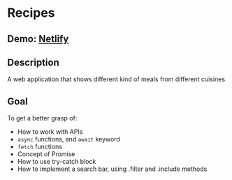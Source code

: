 # Recipes

## Demo: [Netlify](https://recipes-js-hakan.netlify.app/)

## Description
A web application that shows different kind of meals from different cuisines

## Goal
To get a better grasp of: 
- How to work with APIs
- `async` functions, and `await` keyword
- `fetch` functions
- Concept of Promise
- How to use try-catch block
- How to implement a search bar, using .filter and .include methods
